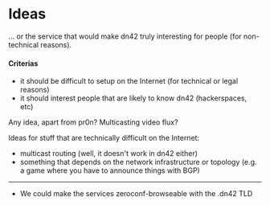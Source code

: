 # Ideas 

… or the service that would make dn42 truly interesting for people (for non-technical reasons).

#### Criterias

  - it should be difficult to setup on the Internet (for technical or legal reasons)
  - it should interest people that are likely to know dn42 (hackerspaces, etc)

Any idea, apart from pr0n? Multicasting video flux?

Ideas for stuff that are technically difficult on the Internet:

  - multicast routing (well, it doesn't work in dn42 either)
  - something that depends on the network infrastructure or topology (e.g. a game where you have to announce things with BGP)

---

  - We could make the services zeroconf-browseable with the .dn42 TLD